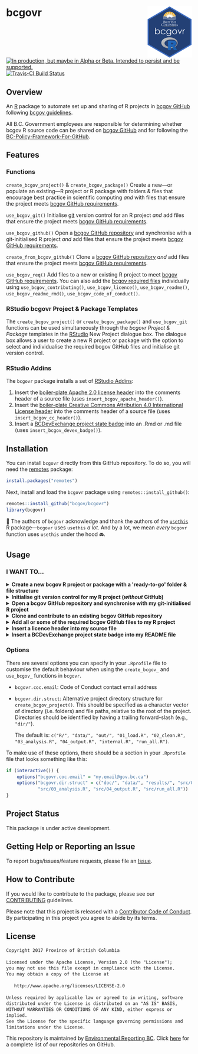 
<!-- README.md is generated from README.Rmd. Please edit README.Rmd (this file) -->
bcgovr <img src="img/logo.png" align="right" />
===============================================

<a rel="Delivery" href="https://github.com/BCDevExchange/assets/blob/master/README.md"><img alt="In production, but maybe in Alpha or Beta. Intended to persist and be supported." style="border-width:0" src="https://assets.bcdevexchange.org/images/badges/delivery.svg" title="In production, but maybe in Alpha or Beta. Intended to persist and be supported." /></a>[![Travis-CI Build Status](https://travis-ci.org/bcgov/bcgovr.svg?branch=master)](https://travis-ci.org/bcgov/bcgovr)

Overview
--------

An [R](http://r-project.org) package to automate set up and sharing of R projects in [bcgov GitHub](https://github.com/bcgov) following [bcgov guidelines](https://github.com/bcgov/BC-Policy-Framework-For-GitHub).

All B.C. Government employees are responsible for determining whether bcgov R source code can be shared on [bcgov GitHub](https://github.com/bcgov) and for following the [BC-Policy-Framework-For-GitHub](https://github.com/bcgov/BC-Policy-Framework-For-GitHub).

Features
--------

### Functions

`create_bcgov_project()` & `create_bcgov_package()` Create a new—or populate an existing—R project or R package with folders & files that encourage best practice in scientific computing *and* with files that ensure the project meets [bcgov GitHub requirements](https://github.com/bcgov/BC-Policy-Framework-For-GitHub/blob/master/BC-Gov-Org-HowTo/Cheatsheet.md).

`use_bcgov_git()` Initialise [git](https://git-scm.com/) version control for an R project *and* add files that ensure the project meets [bcgov GitHub requirements](https://github.com/bcgov/BC-Policy-Framework-For-GitHub/blob/master/BC-Gov-Org-HowTo/Cheatsheet.md).

`use_bcgov_github()` Open a [bcgov GitHub repository](https://github.com/bcgov) and synchronise with a git-initialised R project *and* add files that ensure the project meets [bcgov GitHub requirements](https://github.com/bcgov/BC-Policy-Framework-For-GitHub/blob/master/BC-Gov-Org-HowTo/Cheatsheet.md).

`create_from_bcgov_github()` Clone a [bcgov GitHub repository](https://github.com/bcgov) *and* add files that ensure the project meets [bcgov GitHub requirements](https://github.com/bcgov/BC-Policy-Framework-For-GitHub/blob/master/BC-Gov-Org-HowTo/Cheatsheet.md).

`use_bcgov_req()` Add files to a new or existing R project to meet [bcgov GitHub requirements](https://github.com/bcgov/BC-Policy-Framework-For-GitHub/blob/master/BC-Gov-Org-HowTo/Cheatsheet.md). You can also add the [bcgov required files](https://github.com/bcgov/BC-Policy-Framework-For-GitHub/blob/master/BC-Gov-Org-HowTo/Cheatsheet.md) individually using `use_bcgov_contributing()`, `use_bcgov_licence()`, `use_bcgov_readme()`, `use_bcgov_readme_rmd()`, `use_bcgov_code_of_conduct()`.

### RStudio bcgovr Project & Package Templates

The `create_bcgov_project()` or `create_bcgov_package()` and `use_bcgov_git` functions can be used simultaneously through the *bcgovr Project & Package* templates in the [RStudio](https://www.rstudio.com/) New Project dialogue box. The dialogue box allows a user to create a new R project or package with the option to select and individualise the required bcgov GitHub files and initialise git version control.

### RStudio Addins

The `bcgovr` package installs a set of [RStudio Addins](https://rstudio.github.io/rstudioaddins/):

1.  Insert the [boiler-plate Apache 2.0 license header](https://github.com/bcgov/BC-Policy-Framework-For-GitHub/blob/master/BC-Open-Source-Development-Employee-Guide/Licenses.md) into the comments header of a source file (uses `insert_bcgov_apache_header()`).
2.  Insert the [boiler-plate Creative Commons Attribution 4.0 International License header](https://github.com/bcgov/BC-Policy-Framework-For-GitHub/blob/master/BC-Open-Source-Development-Employee-Guide/Licenses.md) into the comments header of a source file (uses `insert_bcgov_cc_header()`).
3.  Insert a [BCDevExchange project state badge](https://github.com/BCDevExchange/assets/blob/master/README.md) into an .Rmd or .md file (uses `insert_bcgov_devex_badge()`).

Installation
------------

You can install `bcgovr` directly from this GitHub repository. To do so, you will need the [remotes](https://cran.r-project.org/web/packages/remotes/index.html) package:

``` r
install.packages("remotes")
```

Next, install and load the `bcgovr` package using `remotes::install_github()`:

``` r
remotes::install_github("bcgov/bcgovr")
library(bcgovr)
```

🎉 The authors of `bcgovr` acknowledge and thank the authors of the [`usethis`](https://cran.r-project.org/web/packages/usethis/index.html) R package—`bcgovr` uses `usethis` *a lot*. And by a lot, we mean *every* `bcgovr` function uses `usethis` under the hood 🚘.

Usage
-----

### I WANT TO...

<details><summary><strong>Create a new bcgov R project or package with a 'ready-to-go' folder & file structure</strong></summary>

<br />

Create and open—or populate—a local R project using `bcgovr::create_bcgov_project()`. Be sure to either specify your local directory using the `path` argument, or `setwd("C:/my-new-project")` before running `create_bcgov_project()`. The template `bcgovr` folders and files and required bcgov GitHub files will be created in the new directory. For using different project templates, see the [Options](#options) section below. Type `?create_bcgov_project` in the R console for help.

``` r
create_bcgov_project(path = "C:/my-new-project", coc_email = "my.email@gov.bc.ca") 
```

    C:/my-new-project
    ├── 01_load.R
    ├── 02_clean.R
    ├── 03_analysis.R
    ├── 04_output.R
    ├── CODE_OF_CONDUCT.md
    ├── CONTRIBUTING.md
    ├── LICENSE
    ├── R
    ├── README.Rmd
    ├── data
    ├── my-new-project.Rproj
    ├── out
    └── run_all.R

The `create_bcgov_package()` function is used the same way as `create_bcgov_project()` but will create all the folders & files to get started on creating an R package. Type `?create_bcgov_package` in the R console for help. The [R packages](http://r-pkgs.had.co.nz/) book by Hadley Wickham is a very useful resource if you are looking to create R packages.

``` r
create_bcgov_package(path = "C:/mynewrpackage", coc_email = "my.email@gov.bc.ca") 
```

    C:/mynewrpackage
    ├── CODE_OF_CONDUCT.md
    ├── CONTRIBUTING.md
    ├── DESCRIPTION
    ├── LICENSE
    ├── NAMESPACE
    ├── NEWS.md
    ├── R
    ├── README.Rmd
    ├── man
    ├── mynewrpackage.Rproj
    └── vignettes
        └── mynewrpackage.Rmd

Users can also use the *bcgovr Project & Package* templates in the [RStudio](https://www.rstudio.com/) New Project dialogue box to create a new R project or package. The dialogue box provides the option to select and individualise the required bcgov GitHub files and initialise git version control.

<img src="img/proj_template1.png" width="30%" /><img src="img/proj_template2.png" width="30%" /><img src="img/proj_template3.png" width="30%" />

<br />

</details>

<details><summary><strong>Initialise git version control for my R project (<i>without</i> GitHub)</strong></summary>

<br />

Put your local R project under version control by initialising a [git](https://git-scm.com/) repository using `use_bcgov_git()`—this automatically completes staging and committing of the initial folders & files inside the project. The `use_bcgov_git()` function also ensures the project has the required bcgov GitHub files. Type `?use_bcgov_git` in the R console for help.

``` r
use_bcgov_git(coc_email = "my.email@gov.bc.ca") 
```

<br />

</details>

<details><summary><strong>Open a bcgov GitHub repository and synchronise with my git-initialised R project</strong></summary>

<br />

Share your git-initialised R project on [bcgov GitHub](https://github.com/bcgov) using `use_bcgov_github()`. The `use_bcgov_github()` function creates a repository on bcgov GitHub and adds and synchronises your local project with the newly created bcgov GitHub origin. The `use_bcgov_github()` function also ensures the project has the required bcgov GitHub files. Type `?use_bcgov_github` in the R console for help.

``` r
use_bcgov_github(organisation = "bcgov", coc_email = "my.email@gov.bc.ca") 
```

To add your project to bcgov GitHub with `use_bcgov_github()` users need to have a GitHub account *and* be a [member of the bcgov GitHub organisation](https://github.com/bcgov/BC-Policy-Framework-For-GitHub/blob/master/BC-Gov-Org-HowTo/Cheatsheet.md).

<br />

</details>

<details><summary><strong>Clone and contribute to an existing bcgov GitHub repository</strong></summary>

<br />

Create a new local git repository with a project or repository cloned from bcgov GitHub using `create_from_bcgov_github()`. The `create_from_bcgov_github()` function also ensures the project has the required bcgov GitHub files. Type `?create_from_bcgov_github` in the R console for help.

``` r
create_from_bcgov_github(repo = "bcgov/bcgovr", destdir = "C:/my_directory") 
```

<br />

</details>

<details><summary><strong>Add all or some of the required bcgov GitHub files to my R project</strong></summary>

<br />

Add the [required bcgov GitHub](https://github.com/bcgov/BC-Policy-Framework-For-GitHub/blob/master/BC-Gov-Org-HowTo/Cheatsheet.md) files—a LICENCE, a README, a CODE OF CONDUCT and a CONTRIBUTING file—to any new or existing bcgov R project or package using `use_bcgov_req()`. Type `?use_bcgov_req` in the R console for help.

You can use the `licence`, `coc_email` & `rmarkdown` arguments to change the default Apache 2.0 License, add your contact details to the Code of Conduct, or decline a README.Rmd file—maybe you only want a README.md for the project?

``` r
use_bcgov_req(licence = "cc-by", rmarkdown = FALSE, coc_email = "my.email@gov.bc.ca")
```

You can also add the individual required files as needed using:

``` r
use_bcgov_licence()
use_bcgov_readme()
use_bcgov_contributing()
use_bcgov_code_of_conduct(coc_email = "my.email@gov.bc.ca")
```

<br />

</details>

<details><summary><strong>Insert a licence header into my source file</strong></summary>

<br />

Need to add that Apache 2.0 or Creative Commons License header to a source file? Just click-click:

![](img/bcgovr_addin_licence.gif)

You can also use `insert_bcgov_apache_header()` or `insert_bcgov_cc_header()`.

<br />

</details>

<details><summary><strong>Insert a BCDevExchange project state badge into my README file</strong></summary>

<br />

Need to add a Project State Badge to your README file? Just click-click-click-click:

![](img/bcgovr_addin_badge.gif)

You can also use `insert_bcgov_devex_badge("inspiration")`. Type `?insert_bcgov_devex_badge` in the R console for the list of badge options and other help.

</details>

### Options

There are several options you can specify in your `.Rprofile` file to customise the default behaviour when using the `create_bcgov_` and `use_bcgov_` functions in `bcgovr`.

-   `bcgovr.coc.email`: Code of Conduct contact email address
-   `bcgovr.dir.struct`: Alternative project directory structure for `create_bcgov_project()`. This should be specified as a character vector of directory (i.e. folders) and file paths, relative to the root of the project. Directories should be identified by having a trailing forward-slash (e.g., `"dir/"`).

    The default is: `c("R/", "data/", "out/", "01_load.R", "02_clean.R", "03_analysis.R", "04_output.R", "internal.R", "run_all.R")`.

To make use of these options, there should be a section in your `.Rprofile` file that looks something like this:

``` r
if (interactive()) {
    options("bcgovr.coc.email" = "my.email@gov.bc.ca")
    options("bcgovr.dir.struct" = c("doc/", "data/", "results/", "src/01_load.R", "src/02_clean.R",
            "src/03_analysis.R", "src/04_output.R", "src/run_all.R"))
} 
```

Project Status
--------------

This package is under active development.

Getting Help or Reporting an Issue
----------------------------------

To report bugs/issues/feature requests, please file an [Issue](https://github.com/bcgov/bcgovr/issues/).

How to Contribute
-----------------

If you would like to contribute to the package, please see our [CONTRIBUTING](CONTRIBUTING.md) guidelines.

Please note that this project is released with a [Contributor Code of Conduct](CODE_OF_CONDUCT.md). By participating in this project you agree to abide by its terms.

License
-------

    Copyright 2017 Province of British Columbia

    Licensed under the Apache License, Version 2.0 (the "License");
    you may not use this file except in compliance with the License.
    You may obtain a copy of the License at 

       http://www.apache.org/licenses/LICENSE-2.0

    Unless required by applicable law or agreed to in writing, software
    distributed under the License is distributed on an "AS IS" BASIS,
    WITHOUT WARRANTIES OR CONDITIONS OF ANY KIND, either express or implied.
    See the License for the specific language governing permissions and
    limitations under the License.

This repository is maintained by [Environmental Reporting BC](http://www2.gov.bc.ca/gov/content?id=FF80E0B985F245CEA62808414D78C41B). Click [here](https://github.com/bcgov/EnvReportBC-RepoList) for a complete list of our repositories on GitHub.
